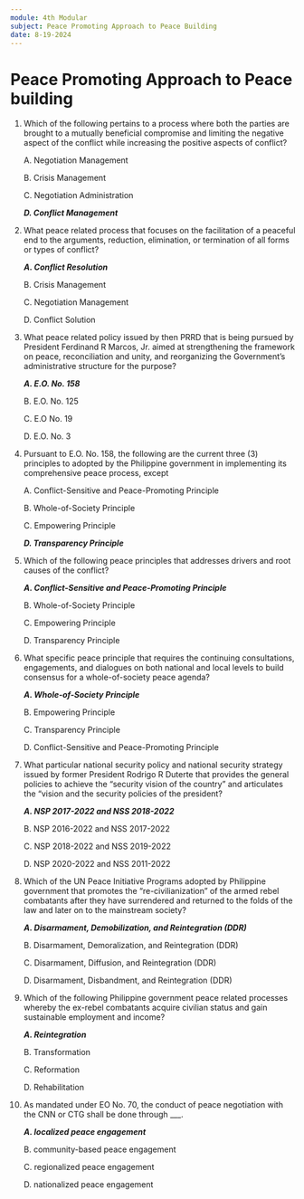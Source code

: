 ```yaml
---
module: 4th Modular
subject: Peace Promoting Approach to Peace Building
date: 8-19-2024
---
```


# Peace Promoting Approach to Peace building

1. Which of the following pertains to a process where both the parties are brought to a mutually beneficial compromise and limiting the negative aspect of the conflict while increasing the positive aspects of conflict?

   A. Negotiation Management

   B. Crisis Management

   C. Negotiation Administration

   **_D. Conflict Management_**

2. What peace related process that focuses on the facilitation of a peaceful end to the arguments, reduction, elimination, or termination of all forms or types of conflict?

   **_A. Conflict Resolution_**

   B. Crisis Management

   C. Negotiation Management

   D. Conflict Solution

3. What peace related policy issued by then PRRD that is being pursued by President Ferdinand R Marcos, Jr. aimed at strengthening the framework on peace, reconciliation and unity, and reorganizing the Government’s administrative structure for the purpose?

   **_A. E.O. No. 158_**

   B. E.O. No. 125

   C. E.O No. 19

   D. E.O. No. 3

4. Pursuant to E.O. No. 158, the following are the current three (3) principles to adopted by the Philippine government in implementing its comprehensive peace process, except

   A. Conflict-Sensitive and Peace-Promoting Principle

   B. Whole-of-Society Principle

   C. Empowering Principle

   **_D. Transparency Principle_**

5. Which of the following peace principles that addresses drivers and root causes of the conflict?

   **_A. Conflict-Sensitive and Peace-Promoting Principle_**

   B. Whole-of-Society Principle

   C. Empowering Principle

   D. Transparency Principle

6. What specific peace principle that requires the continuing consultations, engagements, and dialogues on both national and local levels to build consensus for a whole-of-society peace agenda?

   **_A. Whole-of-Society Principle_**

   B. Empowering Principle

   C. Transparency Principle

   D. Conflict-Sensitive and Peace-Promoting Principle

7. What particular national security policy and national security strategy issued by former President Rodrigo R Duterte that provides the general policies to achieve the “security vision of the country” and articulates the “vision and the security policies of the president?

   **_A. NSP 2017-2022 and NSS 2018-2022_**

   B. NSP 2016-2022 and NSS 2017-2022

   C. NSP 2018-2022 and NSS 2019-2022

   D. NSP 2020-2022 and NSS 2011-2022

8. Which of the UN Peace Initiative Programs adopted by Philippine government that promotes the “re-civilianization” of the armed rebel combatants after they have surrendered and returned to the folds of the law and later on to the mainstream society?

   **_A. Disarmament, Demobilization, and Reintegration (DDR)_**

   B. Disarmament, Demoralization, and Reintegration (DDR)

   C. Disarmament, Diffusion, and Reintegration (DDR)

   D. Disarmament, Disbandment, and Reintegration (DDR)

9. Which of the following Philippine government peace related processes whereby the ex-rebel combatants acquire civilian status and gain sustainable employment and income?

   **_A. Reintegration_**

   B. Transformation

   C. Reformation

   D. Rehabilitation

10. As mandated under EO No. 70, the conduct of peace negotiation with the CNN or CTG shall be done through \_\_\_.

    **_A. localized peace engagement_**

    B. community-based peace engagement

    C. regionalized peace engagement

    D. nationalized peace engagement
